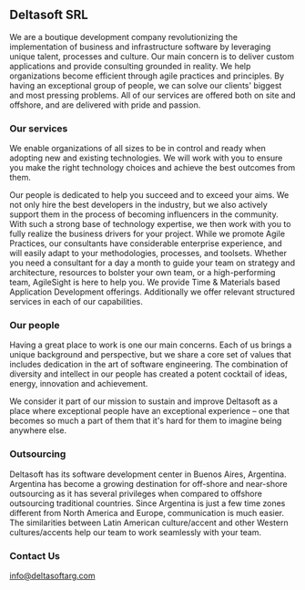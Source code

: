 ## Deltasoft SRL

We are a boutique development company revolutionizing the implementation of business and infrastructure software by leveraging unique talent, processes and culture.
Our main concern is to deliver custom applications and provide consulting grounded in reality. We help organizations become efficient through agile practices and principles. By having an exceptional group of people, we can solve our clients' biggest and most pressing problems. All of our services are offered both on site and offshore, and are delivered with pride and passion.

### Our services

We enable organizations of all sizes to be in control and ready when adopting new and existing technologies. We will work with you to ensure you make the right technology choices and achieve the best outcomes from them.

Our people is dedicated to help you succeed and to exceed your aims. We not only hire the best developers in the industry, but we also actively support them in the process of becoming influencers in the community.
With such a strong base of technology expertise, we then work with you to fully realize the business drivers for your project. While we promote Agile Practices, our consultants have considerable enterprise experience, and will easily adapt to your methodologies, processes, and toolsets.
Whether you need a consultant for a day a month to guide your team on strategy and architecture, resources to bolster your own team, or a high-performing team, AgileSight is here to help you.
We provide Time & Materials based Application Development offerings. Additionally we offer relevant structured services in each of our capabilities. 

### Our people

Having a great place to work is one our main concerns. Each of us brings a unique background and perspective, but we share a core set of values that includes dedication in the art of software engineering.
The combination of diversity and intellect in our people has created a potent cocktail of ideas, energy, innovation and achievement.

We consider it part of our mission to sustain and improve Deltasoft as a place where exceptional people have an exceptional experience – one that becomes so much a part of them that it's hard for them to imagine being anywhere else.

### Outsourcing

Deltasoft has its software development center in Buenos Aires, Argentina.
Argentina has become a growing destination for off-shore and near-shore outsourcing as it has several privileges when compared to offshore outsourcing traditional countries.
Since Argentina is just a few time zones different from North America and Europe, communication is much easier. The similarities between Latin American culture/accent and other Western cultures/accents help our team to work seamlessly with your team.

### Contact Us

info@deltasoftarg.com




